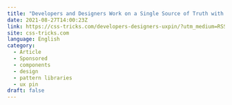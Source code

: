 ```yaml
---
title: "Developers and Designers Work on a Single Source of Truth with UXPin"
date: 2021-08-27T14:00:23Z
link: https://css-tricks.com/developers-designers-uxpin/?utm_medium=RSS&utm_source=news.12bit.vn
site: css-tricks.com
language: English
category:
  - Article
  - Sponsored
  - components
  - design
  - pattern libraries
  - ux pin
draft: false
---
```

